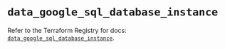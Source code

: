# `data_google_sql_database_instance`

Refer to the Terraform Registry for docs: [`data_google_sql_database_instance`](https://registry.terraform.io/providers/hashicorp/google/6.49.0/docs/data-sources/sql_database_instance).
